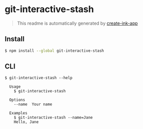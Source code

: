 # git-interactive-stash

> This readme is automatically generated by [create-ink-app](https://github.com/vadimdemedes/create-ink-app)


## Install

```bash
$ npm install --global git-interactive-stash
```


## CLI

```
$ git-interactive-stash --help

  Usage
    $ git-interactive-stash

  Options
    --name  Your name

  Examples
    $ git-interactive-stash --name=Jane
    Hello, Jane
```
